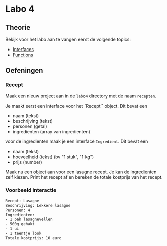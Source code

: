 # Labo 4

## Theorie

Bekijk voor het labo aan te vangen eerst de volgende topics:

* [Interfaces](../nodejs-+-typescript/type-systeem/interfaces.md)
* [Functions](../nodejs-+-typescript/type-systeem/functions.md)

## Oefeningen

### Recept

Maak een nieuw project aan in de `labo4` directory met de naam `recepten`.

Je maakt eerst een interface voor het `Recept`` object. Dit bevat een

- naam (tekst)
- beschrijving (tekst)
- personen (getal)
- ingredienten (array van ingredienten)

voor de ingredienten maak je een interface `Ingredient`. Dit bevat een 

- naam (tekst)
- hoeveelheid (tekst) (bv "1 stuk", "1 kg")
- prijs (number)

Maak nu een object aan voor een lasagne recept. Je kan de ingredienten zelf kiezen. Print het recept af en bereken de totale kostprijs van het recept.

### Voorbeeld interactie

```bash
Recept: Lasagne
Beschrijving: Lekkere lasagne
Personen: 4
Ingredienten:
- 1 pak lasagnevellen
- 500g gehakt
- 1 ui
- 1 teentje look
Totale kostprijs: 10 euro
```